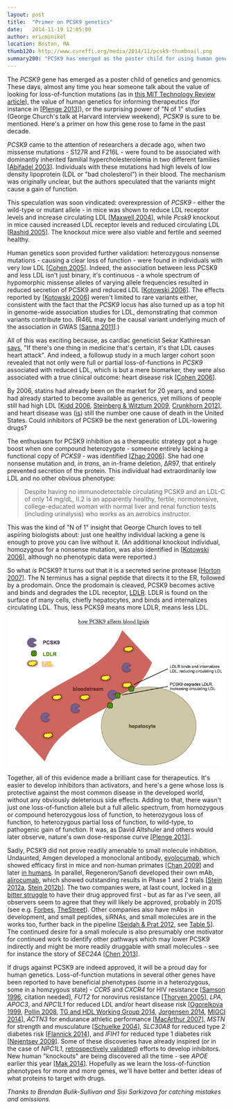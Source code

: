 ```yaml
---
layout: post
title:  "Primer on PCSK9 genetics"
date:   2014-11-19 12:05:00
author: ericminikel
location: Boston, MA
thumb120: http://www.cureffi.org/media/2014/11/pcsk9-thumbnail.png
summary200: "PCSK9 has emerged as the poster child for using human genetics to inform therapeutics. Here's a primer on how PCSK9 went from novel gene to drug target in just a few years."
---
```


The *PCSK9* gene has emerged as a poster child of genetics and genomics. These days, almost any time you hear someone talk about the value of looking for loss-of-function mutations (as in [this MIT Technology Review article](http://www.technologyreview.com/featuredstory/532421/the-search-for-exceptional-genomes/)), the value of human genetics for informing therapeutics (for instance in [[Plenge 2013]]), or the surprising power of "N of 1" studies (George Church's talk at Harvard interview weekend), *PCSK9* is sure to be mentioned. Here's a primer on how this gene rose to fame in the past decade.

*PCSK9* came to the attention of researchers a decade ago, when two missense mutations - S127R and F216L - were found to be associated with dominantly inherited familial hypercholesterolemia in two different families [[Abifadel 2003]]. Individuals with these mutations had high levels of low density lipoprotein (LDL or "bad cholesterol") in their blood. The mechanism was originally unclear, but the authors speculated that the variants might cause a gain of function.

This speculation was soon vindicated: overexpression of *PCSK9* - either the wild-type or mutant allele - in mice was shown to reduce LDL receptor levels and increase circulating LDL [[Maxwell 2004]], while *Pcsk9* knockout in mice caused increased LDL receptor levels and reduced circulating LDL [[Rashid 2005]]. The knockout mice were also viable and fertile and seemed healthy.

Human genetics soon provided further validation: heterozygous nonsense mutations - causing a clear loss of function - were found in individuals with very low LDL [[Cohen 2005]]. Indeed, the association between less PCSK9 and less LDL isn't just binary, it's continuous - a whole spectrum of hypomorphic missense alleles of varying allele frequencies resulted in reduced secretion of PCSK9 and reduced LDL [[Kotowski 2006]]. The effects reported by [[Kotowski 2006]] weren't limited to rare variants either, consistent with the fact that the *PCSK9* locus has also turned up as a top hit in genome-wide association studies for LDL, demonstrating that common variants contribute too. (R46L may be the causal variant underlying much of the association in GWAS [[Sanna 2011]].)

All of this was exciting because, as cardiac geneticist Sekar Kathiresan [says](https://twitter.com/skathire/status/533340489920311296), "If there's one thing in medicine that's certain, it's that LDL causes heart attack". And indeed, a followup study in a much larger cohort soon revealed that not only were full or partial loss-of-functions in *PCSK9* associated with reduced LDL, which is but a mere biomarker, they were also associated with a true clinical outcome: heart disease risk [[Cohen 2006]].

By 2006, statins had already been on the market for 20 years, and some had already started to become available as generics, yet millions of people still had high LDL [[Kidd 2006], [Steinberg & Witztum 2009], [Crunkhorn 2012]], and heart disease was ([is](http://www.cdc.gov/nchs/data/nvsr/nvsr61/nvsr61_04.pdf)) still the number one cause of death in the United States. Could inhibitors of PCSK9 be the next generation of LDL-lowering drugs?

The enthusiasm for PCSK9 inhibition as a therapeutic strategy got a huge boost when one compound heterozygote - someone entirely lacking a functional copy of *PCKS9* - was identified [[Zhao 2006]]. She had one nonsense mutation and, *in trans*, an in-frame deletion, &Delta;R97, that entirely prevented secretion of the protein. This individual had extraordinarily low LDL and no other obvious phenotype:

> Despite having no immunodetectable circulating PCSK9 and an LDL-C of only 14 mg/dL, II.2 is an apparently healthy, fertile, normotensive, college-educated woman with normal liver and renal function tests (including urinalysis) who works as an aerobics instructor.

This was the kind of "N of 1" insight that George Church loves to tell aspiring biologists about: just one healthy individual lacking a gene is enough to prove you can live without it. (An additional knockout individual, homozygous for a nonsense mutation, was also identified in [[Kotowski 2006]], although no phenotypic data were reported.)

So what *is* PCSK9? It turns out that it is a secreted serine protease [[Horton 2007]]. The N terminus has a signal peptide that directs it to the ER, followed by a prodomain. Once the prodomain is cleaved, PCSK9 becomes active and binds and degrades the LDL receptor, [LDLR](http://en.wikipedia.org/wiki/LDL_receptor). LDLR is found on the surface of many cells, chiefly hepatocytes, and binds and internalizes circulating LDL. Thus, less PCKS9 means more LDLR, means less LDL.

![](/media/2014/11/pcsk9-ldlr-ldl.png)

Together, all of this evidence made a brilliant case for therapeutics. It's easier to develop inhibitors than activators, and here's a gene whose loss is protective against the most common disease in the developed world, without any obviously deleterious side effects. Adding to that, there wasn't just one loss-of-function allele but a full allelic spectrum, from homozygous or compound heterozygous loss of function, to heterozygous loss of function, to heterozygous partial loss of function, to wild-type, to pathogenic gain of function. It was, as David Altshuler and others would later observe, nature's own dose-response curve [[Plenge 2013]].

Sadly, PCSK9 did not prove readily amenable to small molecule inhibition. Undaunted, Amgen developed a monoclonal antibody, [evolocumab](http://en.wikipedia.org/wiki/Evolocumab), which showed efficacy first in mice and non-human primates [[Chan 2009]] and later [in humans](http://investors.amgen.com/phoenix.zhtml?c=61656&p=RssLanding&cat=news&id=1893028). In parallel, Regeneron/Sanofi developed their own mAb, [alirocumab](http://en.wikipedia.org/wiki/Alirocumab), which showed outstanding results in Phase 1 and 2 trials [[Stein 2012a], [Stein 2012b]]. The two companies were, at last count, locked in [a bitter struggle](http://www.fiercebiotech.com/story/amgen-sues-block-sanofi-and-regeneron-pcsk9-goal-line/2014-10-17) to have their drug approved first - but as far as I've seen, all observers seem to agree that they will likely be approved, probably in 2015 (see e.g. [Forbes](http://www.forbes.com/sites/larryhusten/2014/08/31/early-hint-at-cardiovascular-outcomes-with-sanofis-and-regenerons-rapidly-advancing-cholesterol-drug/), [TheStreet](http://www.thestreet.com/story/12879832/2/pcsk9-and-other-novel-hypercholesterolemia-drugs-market-2014--2024.html)). Other companies also have mAbs in development, and small peptides, siRNAs, and small molecules are in the works too, further back in the pipeline [[Seidah & Prat 2012], see [Table 5](http://www.nature.com/nrd/journal/v11/n5/fig_tab/nrd3699_T5.html)]. The continued desire for a small molecule is also presumably one motivator for continued work to identify other pathways which may lower PCSK9 indirectly and might be more readily druggable with small molecules - see for instance the story of *SEC24A* [[Chen 2013]]. 

If drugs against PCSK9 are indeed approved, it will be a proud day for human genetics. Loss-of-function mutations in several other genes have been reported to have beneficial phenotypes (some in a heterozygous, some in a homzygous state) - *CCR5* and *CXCR4* for HIV resistance [[Samson 1996], citation needed], *FUT2* for norovirus resistance [[Thorven 2005]], *LPA*, *APOC3*, and *NPC1L1* for reduced LDL and/or heart disease risk [[Ogorelkova 1999], [Pollin 2008], [TG and HDL Working Group 2014], [Jorgensen 2014], [MIGCI 2014]], *ACTN3* for endurance athletic performance [[MacArthur 2007]], *MSTN* for strength and musculature [[Schuelke 2004]], *SLC30A8* for reduced type 2 diabetes risk [[Flannick 2014]], and *IFIH1* for reduced type 1 diabetes risk [[Nejentsev 2009]]. Some of these discoveries have already inspired (or in the case of *NPC1L1*, [retrospectively validated](http://en.wikipedia.org/wiki/Ezetimibe)) efforts to develop inhibitors. New human "knockouts" are being discovered all the time - see *APOE* earlier this year [[Mak 2014]]. Hopefully as we learn the loss-of-function phenotypes for more and more genes, we'll have better and better ideas of what proteins to target with drugs.

*Thanks to Brendan Bulik-Sullivan and Sisi Sarkizova for catching mistakes and omissions.*

[Yang 2002]: http://www.ncbi.nlm.nih.gov/pubmed/12202038 "Yang T, Espenshade PJ, Wright ME, Yabe D, Gong Y, Aebersold R, Goldstein JL, Brown MS. Crucial step in cholesterol homeostasis: sterols promote binding of SCAP to INSIG-1, a membrane protein that facilitates retention of SREBPs in ER. Cell. 2002 Aug 23;110(4):489-500. PubMed PMID: 12202038."

[Chen 2013]: http://www.ncbi.nlm.nih.gov/pubmed/23580231 "Chen XW, Wang H, Bajaj K, Zhang P, Meng ZX, Ma D, Bai Y, Liu HH, Adams E, Baines A, Yu G, Sartor MA, Zhang B, Yi Z, Lin J, Young SG, Schekman R, Ginsburg D. SEC24A deficiency lowers plasma cholesterol through reduced PCSK9 secretion. Elife. 2013 Apr 9;2:e00444. doi: 10.7554/eLife.00444. PubMed PMID: 23580231; PubMed Central PMCID: PMC3622177."

[Abifadel 2003]: http://www.ncbi.nlm.nih.gov/pubmed/12730697 "Abifadel M, Varret M, Rabès JP, Allard D, Ouguerram K, Devillers M, Cruaud C,  Benjannet S, Wickham L, Erlich D, Derré A, Villéger L, Farnier M, Beucler I, Bruckert E, Chambaz J, Chanu B, Lecerf JM, Luc G, Moulin P, Weissenbach J, Prat A, Krempf M, Junien C, Seidah NG, Boileau C. Mutations in PCSK9 cause autosomal dominant hypercholesterolemia. Nat Genet. 2003 Jun;34(2):154-6. PubMed PMID: 12730697."

[Maxwell 2004]: http://www.ncbi.nlm.nih.gov/pubmed/15118091/ "Maxwell KN, Breslow JL. Adenoviral-mediated expression of Pcsk9 in mice results in a low-density lipoprotein receptor knockout phenotype. Proc Natl Acad  Sci U S A. 2004 May 4;101(18):7100-5. Epub 2004 Apr 26. PubMed PMID: 15118091; PubMed Central PMCID: PMC406472."

[Rashid 2005]: http://www.ncbi.nlm.nih.gov/pubmed/15805190/ "Rashid S, Curtis DE, Garuti R, Anderson NN, Bashmakov Y, Ho YK, Hammer RE, Moon YA, Horton JD. Decreased plasma cholesterol and hypersensitivity to statins  in mice lacking Pcsk9. Proc Natl Acad Sci U S A. 2005 Apr 12;102(15):5374-9. Epub 2005 Apr 1. PubMed PMID: 15805190; PubMed Central PMCID: PMC556275."

[Cohen 2005]: http://www.ncbi.nlm.nih.gov/pubmed/15654334 "Cohen J, Pertsemlidis A, Kotowski IK, Graham R, Garcia CK, Hobbs HH. Low LDL cholesterol in individuals of African descent resulting from frequent nonsense mutations in PCSK9. Nat Genet. 2005 Feb;37(2):161-5. Epub 2005 Jan 16. Erratum in: Nat Genet. 2005 Mar;37(3):328. PubMed PMID: 15654334."

[Cohen 2006]: http://www.ncbi.nlm.nih.gov/pubmed/16554528 "Cohen JC, Boerwinkle E, Mosley TH Jr, Hobbs HH. Sequence variations in PCSK9,  low LDL, and protection against coronary heart disease. N Engl J Med. 2006 Mar 23;354(12):1264-72. PubMed PMID: 16554528."

[Kotowski 2006]: http://www.ncbi.nlm.nih.gov/pubmed/16465619 "Kotowski IK, Pertsemlidis A, Luke A, Cooper RS, Vega GL, Cohen JC, Hobbs HH. A spectrum of PCSK9 alleles contributes to plasma levels of low-density lipoprotein cholesterol. Am J Hum Genet. 2006 Mar;78(3):410-22. Epub 2006 Jan 20. PubMed PMID: 16465619; PubMed Central PMCID: PMC1380285."

[Zhao 2006]: http://www.ncbi.nlm.nih.gov/pubmed/16909389/ "Zhao Z, Tuakli-Wosornu Y, Lagace TA, Kinch L, Grishin NV, Horton JD, Cohen JC, Hobbs HH. Molecular characterization of loss-of-function mutations in PCSK9 and identification of a compound heterozygote. Am J Hum Genet. 2006 Sep;79(3):514-23. Epub 2006 Jul 18. PubMed PMID: 16909389; PubMed Central PMCID: PMC1559532."

[Plenge 2013]: http://www.ncbi.nlm.nih.gov/pubmed/23868113 "Plenge RM, Scolnick EM, Altshuler D. Validating therapeutic targets through human genetics. Nat Rev Drug Discov. 2013 Aug;12(8):581-94. doi: 10.1038/nrd4051. Epub 2013 Jul 19. Review. PubMed PMID: 23868113."

[Kidd 2006]: http://www.ncbi.nlm.nih.gov/pubmed/17078172 "Kidd J. Life after statin patent expiries. Nat Rev Drug Discov. 2006 Oct;5(10):813-4. PubMed PMID: 17078172."

[Crunkhorn 2012]: http://www.ncbi.nlm.nih.gov/pubmed/22212668 "Crunkhorn S. Trial watch: PCSK9 antibody reduces LDL cholesterol. Nat Rev Drug Discov. 2012 Jan 3;11(1):11. doi: 10.1038/nrd3633. PubMed PMID: 22212668."

[Horton 2007]: http://www.ncbi.nlm.nih.gov/pubmed/17215125/ "Horton JD, Cohen JC, Hobbs HH. Molecular biology of PCSK9: its role in LDL metabolism. Trends Biochem Sci. 2007 Feb;32(2):71-7. Epub 2007 Jan 9. Review. PubMed PMID: 17215125; PubMed Central PMCID: PMC2711871."

[Steinberg & Witztum 2009]: http://www.ncbi.nlm.nih.gov/pubmed/19506257 "Steinberg D, Witztum JL. Inhibition of PCSK9: a powerful weapon for achieving  ideal LDL cholesterol levels. Proc Natl Acad Sci U S A. 2009 Jun 16;106(24):9546-7. doi: 10.1073/pnas.0904560106. Epub 2009 Jun 8. PubMed PMID: 19506257; PubMed Central PMCID: PMC2701045."

[Chan 2009]: http://www.ncbi.nlm.nih.gov/pubmed/19443683 "Chan JC, Piper DE, Cao Q, Liu D, King C, Wang W, Tang J, Liu Q, Higbee J, Xia  Z, Di Y, Shetterly S, Arimura Z, Salomonis H, Romanow WG, Thibault ST, Zhang R, Cao P, Yang XP, Yu T, Lu M, Retter MW, Kwon G, Henne K, Pan O, Tsai MM, Fuchslocher B, Yang E, Zhou L, Lee KJ, Daris M, Sheng J, Wang Y, Shen WD, Yeh WC, Emery M, Walker NP, Shan B, Schwarz M, Jackson SM. A proprotein convertase subtilisin/kexin type 9 neutralizing antibody reduces serum cholesterol in mice and nonhuman primates. Proc Natl Acad Sci U S A. 2009 Jun 16;106(24):9820-5. doi: 10.1073/pnas.0903849106. Epub 2009 May 14. PubMed PMID: 19443683; PubMed Central  PMCID: PMC2682542."

[Stein 2012a]: http://www.ncbi.nlm.nih.gov/pubmed/22435370 "Stein EA, Mellis S, Yancopoulos GD, Stahl N, Logan D, Smith WB, Lisbon E, Gutierrez M, Webb C, Wu R, Du Y, Kranz T, Gasparino E, Swergold GD. Effect of a monoclonal antibody to PCSK9 on LDL cholesterol. N Engl J Med. 2012 Mar 22;366(12):1108-18. doi: 10.1056/NEJMoa1105803. PubMed PMID: 22435370."

[Stein 2012b]: http://www.ncbi.nlm.nih.gov/pubmed/22633824 "Stein EA, Gipe D, Bergeron J, Gaudet D, Weiss R, Dufour R, Wu R, Pordy R. Effect of a monoclonal antibody to PCSK9, REGN727/SAR236553, to reduce low-density lipoprotein cholesterol in patients with heterozygous familial hypercholesterolaemia on stable statin dose with or without ezetimibe therapy: a  phase 2 randomised controlled trial. Lancet. 2012 Jul 7;380(9836):29-36. doi: 10.1016/S0140-6736(12)60771-5. Epub 2012 May 26. PubMed PMID: 22633824."

[Samson 1996]: http://www.ncbi.nlm.nih.gov/pubmed/8751444 "Samson M, Libert F, Doranz BJ, Rucker J, Liesnard C, Farber CM, Saragosti S, Lapoumeroulie C, Cognaux J, Forceille C, Muyldermans G, Verhofstede C, Burtonboy  G, Georges M, Imai T, Rana S, Yi Y, Smyth RJ, Collman RG, Doms RW, Vassart G, Parmentier M. Resistance to HIV-1 infection in caucasian individuals bearing mutant alleles of the CCR-5 chemokine receptor gene. Nature. 1996 Aug 22;382(6593):722-5. PubMed PMID: 8751444."

[Ogorelkova 1999]: http://www.ncbi.nlm.nih.gov/pubmed/10484779 "Ogorelkova M, Gruber A, Utermann G. Molecular basis of congenital lp(a) deficiency: a frequent apo(a) 'null' mutation in caucasians. Hum Mol Genet. 1999  Oct;8(11):2087-96. PubMed PMID: 10484779."

[Pollin 2008]: http://www.ncbi.nlm.nih.gov/pubmed/19074352 "Pollin TI, Damcott CM, Shen H, Ott SH, Shelton J, Horenstein RB, Post W, McLenithan JC, Bielak LF, Peyser PA, Mitchell BD, Miller M, O'Connell JR, Shuldiner AR. A null mutation in human APOC3 confers a favorable plasma lipid profile and apparent cardioprotection. Science. 2008 Dec 12;322(5908):1702-5. doi: 10.1126/science.1161524. PubMed PMID: 19074352; PubMed Central PMCID: PMC2673993."

[MacArthur 2007]: http://www.ncbi.nlm.nih.gov/pubmed/17828264 "MacArthur DG, Seto JT, Raftery JM, Quinlan KG, Huttley GA, Hook JW, Lemckert FA, Kee AJ, Edwards MR, Berman Y, Hardeman EC, Gunning PW, Easteal S, Yang N, North KN. Loss of ACTN3 gene function alters mouse muscle metabolism and shows evidence of positive selection in humans. Nat Genet. 2007 Oct;39(10):1261-5. Epub 2007 Sep 9. PubMed PMID: 17828264."

[Schuelke 2004]: http://www.ncbi.nlm.nih.gov/pubmed/15215484 "Schuelke M, Wagner KR, Stolz LE, Hübner C, Riebel T, Kömen W, Braun T, Tobin JF, Lee SJ. Myostatin mutation associated with gross muscle hypertrophy in a child. N Engl J Med. 2004 Jun 24;350(26):2682-8. PubMed PMID: 15215484."

[Balemans 2001]: http://www.ncbi.nlm.nih.gov/pubmed/11181578 "Balemans W, Ebeling M, Patel N, Van Hul E, Olson P, Dioszegi M, Lacza C, Wuyts W, Van Den Ende J, Willems P, Paes-Alves AF, Hill S, Bueno M, Ramos FJ, Tacconi P, Dikkers FG, Stratakis C, Lindpaintner K, Vickery B, Foernzler D, Van Hul W. Increased bone density in sclerosteosis is due to the deficiency of a novel secreted protein (SOST). Hum Mol Genet. 2001 Mar 1;10(5):537-43. PubMed PMID: 11181578."

[Thorven 2005]: http://www.ncbi.nlm.nih.gov/pubmed/16306606 "Thorven M, Grahn A, Hedlund KO, Johansson H, Wahlfrid C, Larson G, Svensson L. A homozygous nonsense mutation (428G-->A) in the human secretor (FUT2) gene provides resistance to symptomatic norovirus (GGII) infections. J Virol. 2005 Dec;79(24):15351-5. PubMed PMID: 16306606; PubMed Central PMCID: PMC1315998."

[Flannick 2014]: http://www.ncbi.nlm.nih.gov/pubmed/24584071 "Flannick J, Thorleifsson G, Beer NL, Jacobs SB, Grarup N, Burtt NP, Mahajan A, Fuchsberger C, Atzmon G, Benediktsson R, Blangero J, Bowden DW, Brandslund I, Brosnan J, Burslem F, Chambers J, Cho YS, Christensen C, Douglas DA, Duggirala R, Dymek Z, Farjoun Y, Fennell T, Fontanillas P, Forsén T, Gabriel S, Glaser B, Gudbjartsson DF, Hanis C, Hansen T, Hreidarsson AB, Hveem K, Ingelsson E, Isomaa  B, Johansson S, Jørgensen T, Jørgensen ME, Kathiresan S, Kong A, Kooner J, Kravic J, Laakso M, Lee JY, Lind L, Lindgren CM, Linneberg A, Masson G, Meitinger T, Mohlke KL, Molven A, Morris AP, Potluri S, Rauramaa R, Ribel-Madsen R, Richard AM, Rolph T, Salomaa V, Segrè AV, Skärstrand H, Steinthorsdottir V, Stringham HM, Sulem P, Tai ES, Teo YY, Teslovich T, Thorsteinsdottir U, Trimmer JK, Tuomi T, Tuomilehto J, Vaziri-Sani F, Voight BF, Wilson JG, Boehnke M, McCarthy MI, Njølstad PR, Pedersen O; Go-T2D Consortium; T2D-GENES Consortium, Groop L, Cox DR, Stefansson K, Altshuler D. Loss-of-function mutations in SLC30A8 protect against type 2 diabetes. Nat Genet. 2014 Apr;46(4):357-63. doi: 10.1038/ng.2915.  Epub 2014 Mar 2. PubMed PMID: 24584071; PubMed Central PMCID: PMC4051628."

[Mak 2014]: http://www.ncbi.nlm.nih.gov/pubmed/25111166 "Mak AC, Pullinger CR, Tang LF, Wong JS, Deo RC, Schwarz JM, Gugliucci A, Movsesyan I, Ishida BY, Chu C, Poon A, Kim P, Stock EO, Schaefer EJ, Asztalos BF, Castellano JM, Wyss-Coray T, Duncan JL, Miller BL, Kane JP, Kwok PY, Malloy MJ. Effects of the absence of apolipoprotein e on lipoproteins, neurocognitive function, and retinal function. JAMA Neurol. 2014 Oct 1;71(10):1228-36. doi: 10.1001/jamaneurol.2014.2011. PubMed PMID: 25111166."

[Nejentsev 2009]: http://www.ncbi.nlm.nih.gov/pubmed/19264985 "Nejentsev S, Walker N, Riches D, Egholm M, Todd JA. Rare variants of IFIH1, a  gene implicated in antiviral responses, protect against type 1 diabetes. Science. 2009 Apr 17;324(5925):387-9. doi: 10.1126/science.1167728. Epub 2009 Mar 5. PubMed PMID: 19264985; PubMed Central PMCID: PMC2707798."

[MIGCI 2014]: http://www.ncbi.nlm.nih.gov/pubmed/25390462 "The Myocardial Infarction Genetics Consortium Investigators. Inactivating Mutations in NPC1L1 and Protection from Coronary Heart Disease. N Engl J Med. 2014 Nov 12. [Epub ahead of print] PubMed PMID: 25390462."

[Seidah & Prat 2012]: http://www.ncbi.nlm.nih.gov/pubmed/22679642 "Seidah NG, Prat A. The biology and therapeutic targeting of the proprotein convertases. Nat Rev Drug Discov. 2012 May;11(5):367-83. Review. PubMed PMID: 22679642."

[Sanna 2011]: http://www.ncbi.nlm.nih.gov/pubmed/21829380 "Sanna S, Li B, Mulas A, Sidore C, Kang HM, Jackson AU, Piras MG, Usala G, Maninchedda G, Sassu A, Serra F, Palmas MA, Wood WH 3rd, Njølstad I, Laakso M, Hveem K, Tuomilehto J, Lakka TA, Rauramaa R, Boehnke M, Cucca F, Uda M, Schlessinger D, Nagaraja R, Abecasis GR. Fine mapping of five loci associated with low-density lipoprotein cholesterol detects variants that double the explained heritability. PLoS Genet. 2011 Jul;7(7):e1002198. doi: 10.1371/journal.pgen.1002198. Epub 2011 Jul 28. PubMed PMID: 21829380; PubMed Central PMCID: PMC3145627."

[Chen 2013]: http://www.ncbi.nlm.nih.gov/pubmed/23580231 "Chen XW, Wang H, Bajaj K, Zhang P, Meng ZX, Ma D, Bai Y, Liu HH, Adams E, Baines A, Yu G, Sartor MA, Zhang B, Yi Z, Lin J, Young SG, Schekman R, Ginsburg D. SEC24A deficiency lowers plasma cholesterol through reduced PCSK9 secretion. Elife. 2013 Apr 9;2:e00444. doi: 10.7554/eLife.00444. PubMed PMID: 23580231; PubMed Central PMCID: PMC3622177."

[Jorgensen 2014]: http://www.ncbi.nlm.nih.gov/pubmed/24941082 "Jørgensen AB, Frikke-Schmidt R, Nordestgaard BG, Tybjærg-Hansen A. Loss-of-function mutations in APOC3 and risk of ischemic vascular disease. N Engl J Med. 2014 Jul 3;371(1):32-41. doi: 10.1056/NEJMoa1308027. Epub 2014 Jun 18. PubMed PMID: 24941082."

[TG and HDL Working Group 2014]: http://www.ncbi.nlm.nih.gov/pubmed/24941081 "TG and HDL Working Group of the Exome Sequencing Project, National Heart, Lung, and Blood Institute, Crosby J, Peloso GM, Auer PL, Crosslin DR, Stitziel NO, Lange LA, Lu Y, Tang ZZ, Zhang H, Hindy G, Masca N, Stirrups K, Kanoni S, Do  R, Jun G, Hu Y, Kang HM, Xue C, Goel A, Farrall M, Duga S, Merlini PA, Asselta R, Girelli D, Olivieri O, Martinelli N, Yin W, Reilly D, Speliotes E, Fox CS, Hveem  K, Holmen OL, Nikpay M, Farlow DN, Assimes TL, Franceschini N, Robinson J, North  KE, Martin LW, DePristo M, Gupta N, Escher SA, Jansson JH, Van Zuydam N, Palmer CN, Wareham N, Koch W, Meitinger T, Peters A, Lieb W, Erbel R, Konig IR, Kruppa J, Degenhardt F, Gottesman O, Bottinger EP, O'Donnell CJ, Psaty BM, Ballantyne CM, Abecasis G, Ordovas JM, Melander O, Watkins H, Orho-Melander M, Ardissino D,  Loos RJ, McPherson R, Willer CJ, Erdmann J, Hall AS, Samani NJ, Deloukas P, Schunkert H, Wilson JG, Kooperberg C, Rich SS, Tracy RP, Lin DY, Altshuler D, Gabriel S, Nickerson DA, Jarvik GP, Cupples LA, Reiner AP, Boerwinkle E, Kathiresan S. Loss-of-function mutations in APOC3, triglycerides, and coronary disease. N Engl J Med. 2014 Jul 3;371(1):22-31. doi: 10.1056/NEJMoa1307095. Epub  2014 Jun 18. PubMed PMID: 24941081; PubMed Central PMCID: PMC4180269."
